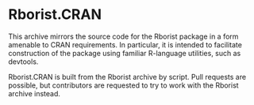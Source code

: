 # Rborist.CRAN

This archive mirrors the source code for the Rborist package in a form amenable to CRAN requirements.  In particular, it is intended to facilitate construction of the package using familiar R-language utilities, such as devtools.

Rborist.CRAN is built from the Rborist archive by script.  Pull requests are possible, but contributors are requested to try to work with the Rborist archive instead.
